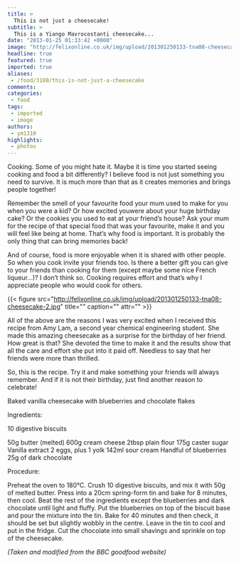 ```yaml
---
title: >
  This is not just a cheesecake!
subtitle: >
  This is a Yiango Mavrocostanti cheesecake...
date: "2013-01-25 01:33:42 +0000"
image: "http://felixonline.co.uk/img/upload/201301250133-tna08-cheesecake1.jpg"
headline: true
featured: true
imported: true
aliases:
 - /food/3180/this-is-not-just-a-cheesecake
comments:
categories:
 - food
tags:
 - imported
 - image
authors:
 - ym1310
highlights:
 - photos
---
```


Cooking. Some of you might hate it. Maybe it is time you started seeing cooking and food a bit differently? I believe food is not just something you need to survive. It is much more than that as it creates memories and brings people together!

Remember the smell of your favourite food your mum used to make for you when you were a kid? Or how excited youwere about your huge birthday cake? Or the cookies you used to eat at your friend’s house? Ask your mum for the recipe of that special food that was your favourite, make it and you will feel like being at home. That’s why food is important. It is probably the only thing that can bring memories back!

And of course, food is more enjoyable when it is shared with other people. So when you cook invite your friends too. Is there a better gift you can give to your friends than cooking for them (except maybe some nice French liqueur…)? I don’t think so. Cooking requires effort and that’s why I appreciate people who would cook for others.

{{< figure src="http://felixonline.co.uk/img/upload/201301250133-tna08-cheesecake-2.jpg" title="" caption="" attr="" >}}

All of the above are the reasons I was very excited when I received this recipe from Amy Lam, a second year chemical engineering student. She made this amazing cheesecake as a surprise for the birthday of her friend. How great is that? She devoted the time to make it and the results show that all the care and effort she put into it paid off. Needless to say that her friends were more than thrilled.

So, this is the recipe. Try it and make something your friends will always remember. And if it is not their birthday, just find another reason to celebrate!

Baked vanilla cheesecake with blueberries and chocolate flakes

Ingredients:

10 digestive biscuits

50g butter (melted)
 600g cream cheese
 2tbsp plain flour
 175g caster sugar
 Vanilla extract
 2 eggs, plus 1 yolk
 142ml sour cream
 Handful of blueberries
 25g of dark chocolate

Procedure:

Preheat the oven to 180°C. Crush 10 digestive biscuits, and mix it with 50g of melted butter. Press into a 20cm spring-form tin and bake for 8 minutes, then cool. Beat the rest of the ingredients except the blueberries and dark chocolate until light and fluffy. Put the blueberries on top of the biscuit base and pour the mixture into the tin. Bake for 40 minutes and then check, it should be set but slightly wobbly in the centre. Leave in the tin to cool and put in the fridge. Cut the chocolate into small shavings and sprinkle on top of the cheesecake.

_(Taken and modified from the BBC goodfood website)_

